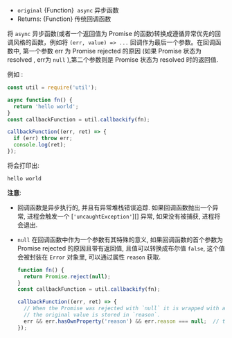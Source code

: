 <!-- YAML
added: v8.2.0
-->

* `original` {Function}  `async` 异步函数
* Returns: {Function} 传统回调函数

将 `async` 异步函数(或者一个返回值为 Promise 的函数)转换成遵循异常优先的回调风格的函数，例如将 `(err, value) => ...` 回调作为最后一个参数。在回调函数中, 第一个参数 err 为 Promise rejected 的原因 (如果 Promise 状态为 resolved , err为 `null` ),第二个参数则是 Promise 状态为 resolved 时的返回值.

例如 :

```js
const util = require('util');

async function fn() {
  return 'hello world';
}
const callbackFunction = util.callbackify(fn);

callbackFunction((err, ret) => {
  if (err) throw err;
  console.log(ret);
});
```

将会打印出:

```txt
hello world
```

**注意**:

* 回调函数是异步执行的, 并且有异常堆栈错误追踪. 
如果回调函数抛出一个异常, 进程会触发一个 [`'uncaughtException'`][] 异常, 如果没有被捕获, 进程将会退出.

* `null` 在回调函数中作为一个参数有其特殊的意义, 如果回调函数的首个参数为 Promise rejected 的原因且带有返回值, 且值可以转换成布尔值 `false`, 这个值会被封装在 `Error` 对象里, 可以通过属性 `reason` 获取.
  ```js
  function fn() {
    return Promise.reject(null);
  }
  const callbackFunction = util.callbackify(fn);

  callbackFunction((err, ret) => {
    // When the Promise was rejected with `null` it is wrapped with an Error and
    // the original value is stored in `reason`.
    err && err.hasOwnProperty('reason') && err.reason === null;  // true
  });
  ```

